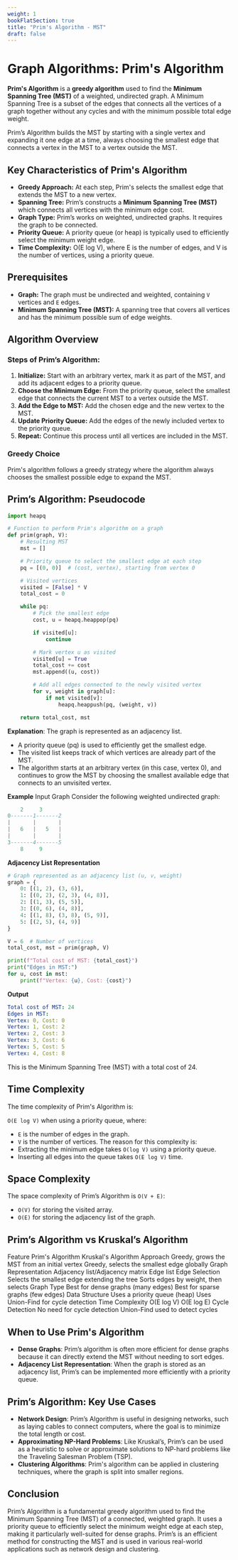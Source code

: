 ```yaml
---
weight: 1
bookFlatSection: true
title: "Prim's Algorithm - MST"
draft: false
---
```


# Graph Algorithms: Prim's Algorithm

**Prim's Algorithm** is a **greedy algorithm** used to find the **Minimum Spanning Tree (MST)** of a weighted, undirected graph. A Minimum Spanning Tree is a subset of the edges that connects all the vertices of a graph together without any cycles and with the minimum possible total edge weight.

Prim’s Algorithm builds the MST by starting with a single vertex and expanding it one edge at a time, always choosing the smallest edge that connects a vertex in the MST to a vertex outside the MST.

## Key Characteristics of Prim's Algorithm

- **Greedy Approach:** At each step, Prim's selects the smallest edge that extends the MST to a new vertex.
- **Spanning Tree:** Prim’s constructs a **Minimum Spanning Tree (MST)** which connects all vertices with the minimum edge cost.
- **Graph Type:** Prim’s works on weighted, undirected graphs. It requires the graph to be connected.
- **Priority Queue:** A priority queue (or heap) is typically used to efficiently select the minimum weight edge.
- **Time Complexity:** O(E log V), where E is the number of edges, and V is the number of vertices, using a priority queue.

## Prerequisites

- **Graph:** The graph must be undirected and weighted, containing `V` vertices and `E` edges.
- **Minimum Spanning Tree (MST):** A spanning tree that covers all vertices and has the minimum possible sum of edge weights.

## Algorithm Overview

### Steps of Prim’s Algorithm:

1. **Initialize:** Start with an arbitrary vertex, mark it as part of the MST, and add its adjacent edges to a priority queue.
2. **Choose the Minimum Edge:** From the priority queue, select the smallest edge that connects the current MST to a vertex outside the MST.
3. **Add the Edge to MST:** Add the chosen edge and the new vertex to the MST.
4. **Update Priority Queue:** Add the edges of the newly included vertex to the priority queue.
5. **Repeat:** Continue this process until all vertices are included in the MST.

### Greedy Choice

Prim's algorithm follows a greedy strategy where the algorithm always chooses the smallest possible edge to expand the MST.

## Prim’s Algorithm: Pseudocode

```python
import heapq

# Function to perform Prim's algorithm on a graph
def prim(graph, V):
    # Resulting MST
    mst = []

    # Priority queue to select the smallest edge at each step
    pq = [(0, 0)]  # (cost, vertex), starting from vertex 0

    # Visited vertices
    visited = [False] * V
    total_cost = 0

    while pq:
        # Pick the smallest edge
        cost, u = heapq.heappop(pq)

        if visited[u]:
            continue

        # Mark vertex u as visited
        visited[u] = True
        total_cost += cost
        mst.append((u, cost))

        # Add all edges connected to the newly visited vertex
        for v, weight in graph[u]:
            if not visited[v]:
                heapq.heappush(pq, (weight, v))

    return total_cost, mst
```

**Explanation**:
The graph is represented as an adjacency list.

- A priority queue (pq) is used to efficiently get the smallest edge.
- The visited list keeps track of which vertices are already part of the MST.
- The algorithm starts at an arbitrary vertex (in this case, vertex 0), and continues to grow the MST by choosing the smallest available edge that connects to an unvisited vertex.

**Example**
Input Graph
Consider the following weighted undirected graph:

```lua
    2     3
0-------1-------2
|       |       |
|   6   |   5   |
|       |       |
3-------4-------5
    8     9
```

**Adjacency List Representation**

```python
# Graph represented as an adjacency list (u, v, weight)
graph = {
    0: [(1, 2), (3, 6)],
    1: [(0, 2), (2, 3), (4, 8)],
    2: [(1, 3), (5, 5)],
    3: [(0, 6), (4, 8)],
    4: [(1, 8), (3, 8), (5, 9)],
    5: [(2, 5), (4, 9)]
}

V = 6  # Number of vertices
total_cost, mst = prim(graph, V)

print(f"Total cost of MST: {total_cost}")
print("Edges in MST:")
for u, cost in mst:
    print(f"Vertex: {u}, Cost: {cost}")
```

**Output**

```yaml
Total cost of MST: 24
Edges in MST:
Vertex: 0, Cost: 0
Vertex: 1, Cost: 2
Vertex: 2, Cost: 3
Vertex: 3, Cost: 6
Vertex: 5, Cost: 5
Vertex: 4, Cost: 8
```

This is the Minimum Spanning Tree (MST) with a total cost of 24.

## Time Complexity

The time complexity of Prim's Algorithm is:

`O(E log V)` when using a priority queue, where:

- `E` is the number of edges in the graph.
- `V` is the number of vertices.
  The reason for this complexity is:
- Extracting the minimum edge takes `O(log V)` using a priority queue.
- Inserting all edges into the queue takes `O(E log V)` time.

## Space Complexity

The space complexity of Prim’s Algorithm is `O(V + E)`:

- `O(V)` for storing the visited array.
- `O(E)` for storing the adjacency list of the graph.

## Prim’s Algorithm vs Kruskal’s Algorithm

Feature Prim's Algorithm Kruskal's Algorithm
Approach Greedy, grows the MST from an initial vertex Greedy, selects the smallest edge globally
Graph Representation Adjacency list/Adjacency matrix Edge list
Edge Selection Selects the smallest edge extending the tree Sorts edges by weight, then selects
Graph Type Best for dense graphs (many edges) Best for sparse graphs (few edges)
Data Structure Uses a priority queue (heap) Uses Union-Find for cycle detection
Time Complexity O(E log V) O(E log E)
Cycle Detection No need for cycle detection Union-Find used to detect cycles

## When to Use Prim's Algorithm

- **Dense Graphs**: Prim’s algorithm is often more efficient for dense graphs because it can directly extend the MST without needing to sort edges.
- **Adjacency List Representation**: When the graph is stored as an adjacency list, Prim’s can be implemented more efficiently with a priority queue.

## Prim’s Algorithm: Key Use Cases

- **Network Design**: Prim’s Algorithm is useful in designing networks, such as laying cables to connect computers, where the goal is to minimize the total length or cost.
- **Approximating NP-Hard Problems**: Like Kruskal’s, Prim’s can be used as a heuristic to solve or approximate solutions to NP-hard problems like the Traveling Salesman Problem (TSP).
- **Clustering Algorithms**: Prim's algorithm can be applied in clustering techniques, where the graph is split into smaller regions.

## Conclusion

Prim’s Algorithm is a fundamental greedy algorithm used to find the Minimum Spanning Tree (MST) of a connected, weighted graph. It uses a priority queue to efficiently select the minimum weight edge at each step, making it particularly well-suited for dense graphs. Prim’s is an efficient method for constructing the MST and is used in various real-world applications such as network design and clustering.
